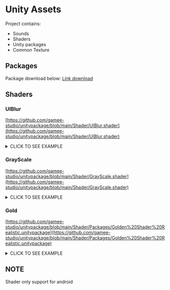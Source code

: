 # Unity Assets
Project contains:
- Sounds
- Shaders
- Unity packages
- Common Texture

## Packages
Package download below:
[Link download](https://drive.google.com/drive/folders/1ow0Xk8reZPpk_cOznxXJ9ftdyZQWImYT?usp=sharing)

## Shaders
### UIBlur
[https://github.com/gamee-studio/unitypackage/blob/main/Shader/UIBlur.shader](https://github.com/gamee-studio/unitypackage/blob/main/Shader/UIBlur.shader)
<details><summary>CLICK TO SEE EXAMPLE</summary>
<p>
	
![nappjxzrjX](https://github.com/gamee-studio/unitypackage/assets/88299194/9658ca85-9a16-49dc-ad41-dce5670395fb)

</p>
</details>

### GrayScale

[https://github.com/gamee-studio/unitypackage/blob/main/Shader/GrayScale.shader](https://github.com/gamee-studio/unitypackage/blob/main/Shader/GrayScale.shader)
<details><summary>CLICK TO SEE EXAMPLE</summary>
<p>
	
![pzZgcrM9cX](https://github.com/gamee-studio/unitypackage/assets/88299194/4686d959-0592-4122-84eb-f7850f174670)

</p>
</details>

### Gold

[https://github.com/gamee-studio/unitypackage/blob/main/Shader/Packages/Golden%20Shader%20Realistic.unitypackage](https://github.com/gamee-studio/unitypackage/blob/main/Shader/Packages/Golden%20Shader%20Realistic.unitypackage)
<details><summary>CLICK TO SEE EXAMPLE</summary>
<p>
	
![image](https://github.com/gamee-studio/unitypackage/assets/88299194/3f6c172a-4c01-4987-a5a1-ed6c5abadb55)

</p>
</details>




## NOTE
Shader only support for android
